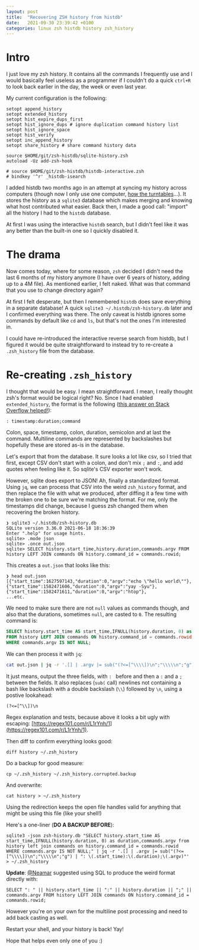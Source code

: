 ```yaml
---
layout: post
title:  "Recovering ZSH history from histdb"
date:   2021-09-30 23:39:42 +0100
categories: linux zsh histdb history zsh_history
---
```


# Intro

I just love my zsh history. It contains all the commands I frequently use and I would basically feel useless as a programmer if I couldn't do a quick `ctrl+R` to look back earlier in the day, the week or even last year.

My current configuration is the following: 

```
setopt append_history
setopt extended_history
setopt hist_expire_dups_first
setopt hist_ignore_dups # ignore duplication command history list
setopt hist_ignore_space
setopt hist_verify
setopt inc_append_history
setopt share_history # share command history data

source $HOME/git/zsh-histdb/sqlite-history.zsh
autoload -Uz add-zsh-hook

# source $HOME/git/zsh-histdb/histdb-interactive.zsh
# bindkey '^r' _histdb-isearch
```

I added histdb two months ago in an attempt at syncing my history across computers (though now I only use one computer, [how the turntables](https://www.youtube.com/watch?v=XmLnHPx_q2A)...). It stores the history as a `sqlite3` database which makes merging and knowing what host contributed what easier. Back then, I made a good call: "import" all the history I had to the `histdb` database.

At first I was using the interactive `histdb` search, but I didn't feel like it was any better than the built-in one so I quickly disabled it.

# The drama

Now comes today, where for some reason, `zsh` decided I didn't need the last 6 months of my history anymore (I have over 6 years of history, adding up to a 4M file). As mentioned earlier, I felt naked. What was that command that you use to change directory again?

At first I felt desperate, but then I remembered `histdb` does save everything in a separate database! A quick `sqlite3 ~/.histdb/zsh-history.db` later and I confirmed everything was there. The only caveat is histdb ignores some commands by default like `cd` and `ls`, but that's not the ones I'm interested in.

I could have re-introduced the interactive reverse search from histdb, but I figured it would be quite straightforward to instead try to re-create a `.zsh_history` file from the database.

# Re-creating `.zsh_history`

I thought that would be easy. I mean straightforward. I mean, I really thought zsh's format would be logical right? No. Since I had enabled `extended_history`, the format is the following ([this answer on Stack Overflow helped!](https://stackoverflow.com/a/37977775/2367848)):

```
: timestamp:duration;command
```

Colon, space, timestamp, colon, duration, semicolon and at last the command. Multiline commands are represented by backslashes but hopefully these are stored as-is in the database.

Let's export that from the database. It sure looks a lot like csv, so I tried that first, except CSV don't start with a colon, and don't mix `;` and `:`, and add quotes when feeling like it. So sqlite's CSV exporter won't work.

However, sqlite does export to JSON! Ah, finally a standardized format. Using `jq`, we can process that CSV into the weird `zsh_history` format, and then replace the file with what we produced, after diffing it a few time with the broken one to be sure we're matching the format. For me, only the timestamps did change, because I guess zsh changed them when recovering the broken history.

```
❯ sqlite3 ~/.histdb/zsh-history.db
SQLite version 3.36.0 2021-06-18 18:36:39
Enter ".help" for usage hints.
sqlite> .mode json
sqlite> .once out.json
sqlite> SELECT history.start_time,history.duration,commands.argv FROM history LEFT JOIN commands ON history.command_id = commands.rowid;
```

This creates a `out.json` that looks like this:
```
❯ head out.json   
[{"start_time":1627597143,"duration":0,"argv":"echo \"hello world\""},
{"start_time":1582471606,"duration":0,"argv":"yay -Syu"},
{"start_time":1582471611,"duration":0,"argv":"htop"},
...etc.
```

We need to make sure there are not `null` values as commands though, and also that the durations, sometimes `null`, are casted to `0`. The resulting command is:

```sql
SELECT history.start_time AS start_time,IFNULL(history.duration, 0) as duration,commands.argv
FROM history LEFT JOIN commands ON history.command_id = commands.rowid
WHERE commands.argv IS NOT NULL;
```


We can then process it with `jq`:

```sh
cat out.json | jq -r '.[] | .argv |= sub("(?<=[^\\\\])\n";"\\\\\n";"g") | ": \(.start_time):\(.duration);\(.argv)"' > history
```

It just means, output the three fields, with `: ` before and then a `:` and a `;` between the fields. It also replaces (`sub(` call) newlines not containing a bash like backslash with a double backslash (`\\`) followed by `\n`, using a postive lookahead:

```
(?<=[^\\])\n
```

Regex explanation and tests, because above it looks a bit ugly with escaping: [https://regex101.com/r/L1rYnh/1](https://regex101.com/r/L1rYnh/1).

Then diff to confirm everything looks good:
```
diff history ~/.zsh_history
```

Do a backup for good measure:
```
cp ~/.zsh_history ~/.zsh_history.corrupted.backup
```

And overwrite:
```
cat history > ~/.zsh_history
```

Using the redirection keeps the open file handles valid for anything that might be using this file (like your shell!)

Here's a one-liner (**DO A BACKUP BEFORE**):

```
sqlite3 -json zsh-history.db "SELECT history.start_time AS start_time,IFNULL(history.duration, 0) as duration,commands.argv from history left join commands on history.command_id = commands.rowid WHERE commands.argv IS NOT NULL;" | jq -r '.[] | .argv |= sub("(?<=[^\\\\])\n";"\\\\\n";"g") | ": \(.start_time):\(.duration);\(.argv)"' > ~/.zsh_history
```

**Update**: [@Neamar](https://github.com/Neamar) suggested using SQL to produce the weird format directly with:
```
SELECT ": " || history.start_time || ":" || history.duration || ";" || commands.argv FROM history LEFT JOIN commands ON history.command_id = commands.rowid;
```

However you're on your own for the multiline post processing and need to add back casting as well.

Restart your shell, and your history is back! Yay!

Hope that helps even only one of you :)
